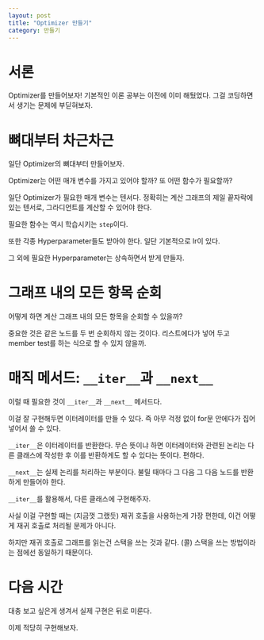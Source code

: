 ```yaml
---
layout: post
title: "Optimizer 만들기"
category: 만들기
---
```


# 서론

Optimizer를 만들어보자! 기본적인 이론 공부는 이전에 이미 해뒀었다. 그걸 코딩하면서 생기는 문제에 부딛혀보자.

# 뼈대부터 차근차근

일단 Optimizer의 뼈대부터 만들어보자.

Optimizer는 어떤 매개 변수를 가지고 있어야 할까? 또 어떤 함수가 필요할까?

일단 Optimizer가 필요한 매개 변수는 텐서다. 정확히는 계산 그래프의 제일 끝자락에 있는 텐서로, 그라디언트를 계산할 수 있어야 한다.

필요한 함수는 역시 학습시키는 `step`이다.

또한 각종 Hyperparameter들도 받아야 한다. 일단 기본적으로 lr이 있다.

그 외에 필요한 Hyperparameter는 상속하면서 받게 만들자.

# 그래프 내의 모든 항목 순회

어떻게 하면 계산 그래프 내의 모든 항목을 순회할 수 있을까?

중요한 것은 같은 노드를 두 번 순회하지 않는 것이다. 리스트에다가 넣어 두고 member test를 하는 식으로 할 수 있지 않을까.

# 매직 메서드: `__iter__`과 `__next__`

이럴 때 필요한 것이 `__iter__`과 `__next__` 메서드다.

이걸 잘 구현해두면 이터레이터를 만들 수 있다. 즉 아무 걱정 없이 for문 안에다가 집어넣어서 쓸 수 있다.

`__iter__`은 이터레이터를 반환한다. 무슨 뜻이냐 하면 이터레이터와 관련된 논리는 다른 클래스에 작성한 후 이를 반환하게도 할 수 있다는 뜻이다. 편하다.

`__next__`는 실제 논리를 처리하는 부분이다. 불릴 때마다 그 다음 그 다음 노드를 반환하게 만들어야 한다.

`__iter__`를 활용해서, 다른 클래스에 구현해주자.

사실 이걸 구현할 때는 (지금껏 그랬듯) 재귀 호출을 사용하는게 가장 편한데, 이건 어떻게 재귀 호출로 처리될 문제가 아니다.

하지만 재귀 호출로 그래프를 읽는건 스택을 쓰는 것과 같다. (콜) 스택을 쓰는 방법이라는 점에선 동일하기 때문이다.

# 다음 시간

대충 보고 싶은게 생겨서 실제 구현은 뒤로 미룬다.

이제 적당히 구현해보자.
